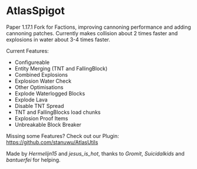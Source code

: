 AtlasSpigot
==========================

Paper 1.17.1 Fork for Factions, improving cannoning performance and adding cannoning patches.
Currently makes collision about 2 times faster and explosions in water about 3-4 times faster.

Current Features:
- Configureable
- Entity Merging (TNT and FallingBlock)
- Combined Explosions
- Explosion Water Check
- Other Optimisations
- Explode Waterlogged Blocks
- Explode Lava
- Disable TNT Spread
- TNT and FallingBlocks load chunks
- Explosion Proof Items
- Unbreakable Block Breaker

Missing some Features?
Check out our Plugin:
https://github.com/stanuwu/AtlasUtils

Made by _Hermelijn15_ and _jesus_is_hot_, thanks to _Gromit_, _Suicidalkids_ and _bantuerfei_ for helping.
